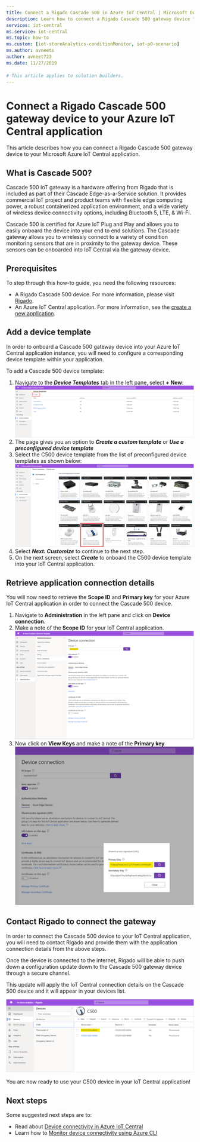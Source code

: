 ```yaml
---
title: Connect a Rigado Cascade 500 in Azure IoT Central | Microsoft Docs
description: Learn how to connect a Rigado Cascade 500 gateway device to your IoT Central application. 
services: iot-central
ms.service: iot-central
ms.topic: how-to
ms.custom: [iot-storeAnalytics-conditionMonitor, iot-p0-scenario]
ms.author: avneets
author: avneet723
ms.date: 11/27/2019

# This article applies to solution builders.
---
```


# Connect a Rigado Cascade 500 gateway device to your Azure IoT Central application

This article describes how you can connect a Rigado Cascade 500 gateway device to your Microsoft Azure IoT Central application.

## What is Cascade 500?

Cascade 500 IoT gateway is a hardware offering from Rigado that is included as part of their Cascade Edge-as-a-Service solution. It provides commercial IoT project and product teams with flexible edge computing power, a robust containerized application environment, and a wide variety of wireless device connectivity options, including Bluetooth 5, LTE, & Wi-Fi.

Cascade 500 is certified for Azure IoT Plug and Play and allows you to easily onboard the device into your end to end solutions. The Cascade gateway allows you to wirelessly connect to a variety of condition monitoring sensors that are in proximity to the gateway device. These sensors can be onboarded into IoT Central via the gateway device.

## Prerequisites
To step through this how-to guide, you need the following resources:

* A Rigado Cascade 500 device. For more information, please visit [Rigado](https://www.rigado.com/).
* An Azure IoT Central application. For more information, see the [create a new application](./quick-deploy-iot-central.md).

## Add a device template

In order to onboard a Cascade 500 gateway device into your Azure IoT Central application instance, you will need to configure a corresponding device template within your application.

To add a Cascade 500 device template: 

1. Navigate to the ***Device Templates*** tab in the left pane, select **+ New**: 
![Create new device template](./media/howto-connect-rigado-cascade-500/device-template-new.png)
1. The page gives you an option to ***Create a custom template*** or ***Use a preconfigured device template***
1. Select the C500 device template from the list of preconfigured device templates as shown below:
![Select C500 device template](./media/howto-connect-rigado-cascade-500/device-template-preconfigured.png)
1. Select ***Next: Customize*** to continue to the next step. 
1. On the next screen, select ***Create*** to onboard the C500 device template into your IoT Central application.

## Retrieve application connection details

You will now need to retrieve the **Scope ID** and **Primary key** for your Azure IoT Central application in order to connect the Cascade 500 device. 

1. Navigate to **Administration**  in the left pane and click on **Device connection**. 
2. Make a note of the **Scope ID** for your IoT Central application.
![App Scope ID](./media/howto-connect-rigado-cascade-500/app-scope-id.png)
3. Now click on **View Keys** and make a note of the **Primary key**
![Primary Key](./media/howto-connect-rigado-cascade-500/primary-key-sas.png)  

## Contact Rigado to connect the gateway 

In order to connect the Cascade 500 device to your IoT Central application, you will need to contact Rigado and provide them with the application connection details from the above steps. 

Once the device is connected to the internet, Rigado will be able to push down a configuration update down to the Cascade 500 gateway device through a secure channel. 

This update will apply the IoT Central connection details on the Cascade 500 device and it will appear in your devices list. 

![Devices list](./media/howto-connect-rigado-cascade-500/devices-list-c500.png)  

You are now ready to use your C500 device in your IoT Central application!

## Next steps

Some suggested next steps are to:

- Read about [Device connectivity in Azure IoT Central](./concepts-get-connected.md)
- Learn how to [Monitor device connectivity using Azure CLI](./howto-monitor-devices-azure-cli.md)
